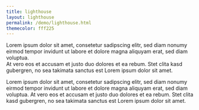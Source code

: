 ```yaml
---
title: lighthouse
layout: lighthouse
permalink: /demo/lighthouse.html
themecolor: fff225
---
```


Lorem ipsum dolor sit amet, consetetur sadipscing elitr, sed diam nonumy eirmod tempor invidunt ut labore et dolore magna aliquyam erat, sed diam voluptua.  
At vero eos et accusam et justo duo dolores et ea rebum. Stet clita kasd gubergren, no sea takimata sanctus est Lorem ipsum dolor sit amet.  

Lorem ipsum dolor sit amet, consetetur sadipscing elitr, sed diam nonumy eirmod tempor invidunt ut labore et dolore magna aliquyam erat, sed diam voluptua. 
At vero eos et accusam et justo duo dolores et ea rebum. Stet clita kasd gubergren, no sea takimata sanctus est Lorem ipsum dolor sit amet.
